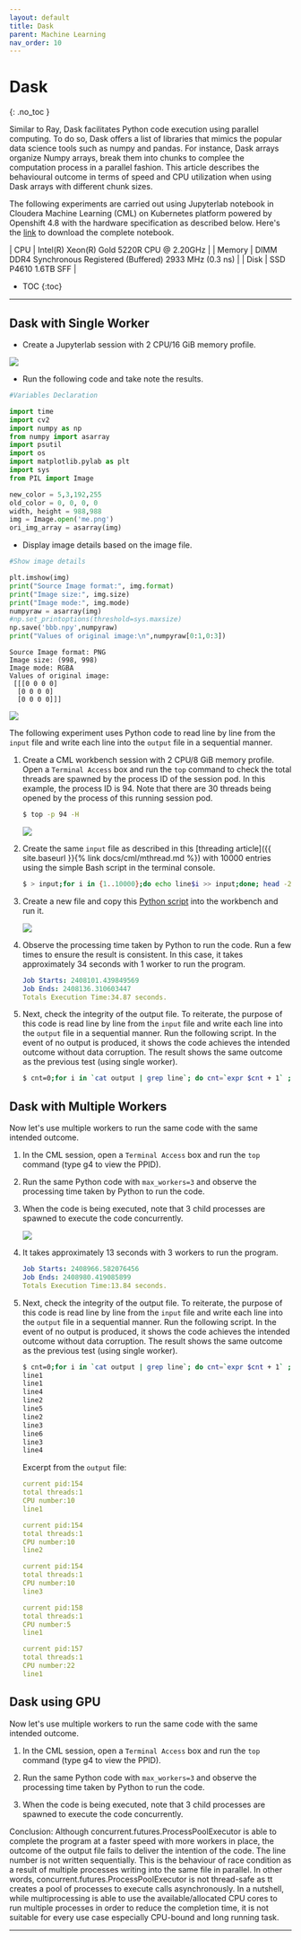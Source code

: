 ```yaml
---
layout: default
title: Dask
parent: Machine Learning
nav_order: 10
---
```


# Dask
{: .no_toc }

Similar to Ray, Dask facilitates Python code execution using parallel computing. To do so, Dask offers a list of libraries that mimics the popular data science tools such as numpy and pandas. For instance, Dask arrays organize Numpy arrays, break them into chunks to complee the computation process in a parallel fashion. This article describes the behavioural outcome in terms of speed and CPU utilization when using Dask arrays with different chunk sizes.

The following experiments are carried out using Jupyterlab notebook in Cloudera Machine Learning (CML) on Kubernetes platform powered by Openshift 4.8 with the hardware specification as described below. Here's the [link](https://github.com/dennislee22/machineLearning/blob/master/dask_cml.ipynb) to download the complete notebook.

| CPU          | Intel(R) Xeon(R) Gold 5220R CPU @ 2.20GHz | 
| Memory  | DIMM DDR4 Synchronous Registered (Buffered) 2933 MHz (0.3 ns) | 
| Disk | SSD P4610 1.6TB SFF    | 

- TOC
{:toc}

---
## Dask with Single Worker


- Create a Jupyterlab session with 2 CPU/16 GiB memory profile.

![](../../assets/images/cml/dask1.png)

- Run the following code and take note the results.

```python
#Variables Declaration

import time
import cv2
import numpy as np
from numpy import asarray
import psutil
import os
import matplotlib.pylab as plt
import sys
from PIL import Image

new_color = 5,3,192,255
old_color = 0, 0, 0, 0
width, height = 988,988
img = Image.open('me.png')
ori_img_array = asarray(img)
```

- Display image details based on the image file.

```python
#Show image details

plt.imshow(img)
print("Source Image format:", img.format)
print("Image size:", img.size)
print("Image mode:", img.mode)
numpyraw = asarray(img)  
#np.set_printoptions(threshold=sys.maxsize)
np.save('bbb.npy',numpyraw)
print("Values of original image:\n",numpyraw[0:1,0:3])  
```

    Source Image format: PNG
    Image size: (998, 998)
    Image mode: RGBA
    Values of original image:
     [[[0 0 0 0]
      [0 0 0 0]
      [0 0 0 0]]]
    
![](../../assets/images/cml/output_1_1.png)
    


The following experiment uses Python code to read line by line from the `input` file and write each line into the `output` file in a sequential manner.

1. Create a CML workbench session with 2 CPU/8 GiB memory profile. Open a `Terminal Access` box and run the `top` command to check the total threads are spawned by the process ID of the session pod. In this example, the process ID is 94. Note that there are 30 threads being opened by the process of this running session pod.

    ```bash
    $ top -p 94 -H
    ```

    ![](../../assets/images/cml/mprocess1.png)    
 
2. Create the same `input` file as described in this [threading article]({{ site.baseurl }}{% link docs/cml/mthread.md %}) with 10000 entries using the simple Bash script in the terminal console.

    ```bash
    $ > input;for i in {1..10000};do echo line$i >> input;done; head -20 input
    ```
    
3. Create a new file and copy this [Python script](https://github.com/dennislee22/machineLearning/blob/master/ProcessPoolExecutor_noqueue.py) into the workbench and run it.
 
    ![](../../assets/images/cml/mprocess2.png)
        

4. Observe the processing time taken by Python to run the code. Run a few times to ensure the result is consistent. In this case, it takes approximately 34 seconds with 1 worker to run the program.

    ```yaml
    Job Starts: 2408101.439849569
    Job Ends: 2408136.310603447
    Totals Execution Time:34.87 seconds.
    ```
    
5. Next, check the integrity of the output file. To reiterate, the purpose of this code is read line by line from the `input` file and write each line into the `output` file in a sequential manner. Run the following script. In the event of no output is produced, it shows the code achieves the intended outcome without data corruption. The result shows the same outcome as the previous test (using single worker).

    ```bash
    $ cnt=0;for i in `cat output | grep line`; do cnt=`expr $cnt + 1` ; if [ $i != line$cnt ]; then echo $i;fi ; done
    ```

## Dask with Multiple Workers

Now let's use multiple workers to run the same code with the same intended outcome.

1. In the CML session, open a `Terminal Access` box and run the `top` command (type g4 to view the PPID).

2. Run the same Python code with `max_workers=3` and observe the processing time taken by Python to run the code. 

3. When the code is being executed, note that 3 child processes are spawned to execute the code concurrently.

    ![](../../assets/images/cml/mprocess3.png)    
 
4. It takes approximately 13 seconds with 3 workers to run the program.

    ```yaml
    Job Starts: 2408966.582076456
    Job Ends: 2408980.419085899
    Totals Execution Time:13.84 seconds.
    ```
    
5. Next, check the integrity of the output file. To reiterate, the purpose of this code is read line by line from the `input` file and write each line into the `output` file in a sequential manner. Run the following script. In the event of no output is produced, it shows the code achieves the intended outcome without data corruption. The result shows the same outcome as the previous test (using single worker).

    ```bash
    $ cnt=0;for i in `cat output | grep line`; do cnt=`expr $cnt + 1` ; if [ $i != line$cnt ]; then echo $i;fi ; done
    line1
    line1
    line4
    line2
    line5
    line2
    line3
    line6
    line3
    line4
    ```

    Excerpt from the `output` file:

    ```yaml
    current pid:154
    total threads:1
    CPU number:10
    line1

    current pid:154
    total threads:1
    CPU number:10
    line2

    current pid:154
    total threads:1
    CPU number:10
    line3

    current pid:158
    total threads:1
    CPU number:5
    line1

    current pid:157
    total threads:1
    CPU number:22
    line1
    ```

## Dask using GPU

Now let's use multiple workers to run the same code with the same intended outcome.

1. In the CML session, open a `Terminal Access` box and run the `top` command (type g4 to view the PPID).

2. Run the same Python code with `max_workers=3` and observe the processing time taken by Python to run the code. 

3. When the code is being executed, note that 3 child processes are spawned to execute the code concurrently.


Conclusion: Although concurrent.futures.ProcessPoolExecutor is able to complete the program at a faster speed with more workers in place, the outcome of the output file fails to deliver the intention of the code. The line number is not written sequentially. This is the behaviour of race condition as a result of multiple processes writing into the same file in parallel. In other words, concurrent.futures.ProcessPoolExecutor is not thread-safe as tt creates a pool of processes to execute calls asynchronously. In a nutshell, while multiprocessing is able to use the available/allocated CPU cores to run multiple processes in order to reduce the completion time, it is not suitable for every use case especially CPU-bound and long running task.

---



